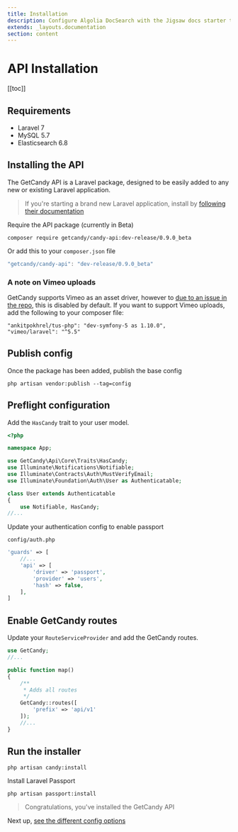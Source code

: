 ```yaml
---
title: Installation
description: Configure Algolia DocSearch with the Jigsaw docs starter template
extends: _layouts.documentation
section: content
---
```


# API Installation

[[toc]]

## Requirements

- Laravel 7
- MySQL 5.7
- Elasticsearch 6.8

## Installing the API
The GetCandy API is a Laravel package, designed to be easily added to any new or existing Laravel application.

> If you're starting a brand new Laravel application, install by [following their documentation](https://laravel.com/docs/7.x)

Require the API package (currently in Beta)

```
composer require getcandy/candy-api:dev-release/0.9.0_beta
```

Or add this to your `composer.json` file

```javascript
"getcandy/candy-api": "dev-release/0.9.0_beta"
```

### A note on Vimeo uploads

GetCandy supports Vimeo as an asset driver, however to [due to an issue in the repo](https://github.com/vimeo/laravel/issues/74), this is disabled by default. If you want to support Vimeo uploads, add the following to your composer file:

```
"ankitpokhrel/tus-php": "dev-symfony-5 as 1.10.0",
"vimeo/laravel": "^5.5"
```

## Publish config

Once the package has been added, publish the base config

```
php artisan vendor:publish --tag=config
```

## Preflight configuration

Add the `HasCandy` trait to your user model.

```php
<?php

namespace App;

use GetCandy\Api\Core\Traits\HasCandy;
use Illuminate\Notifications\Notifiable;
use Illuminate\Contracts\Auth\MustVerifyEmail;
use Illuminate\Foundation\Auth\User as Authenticatable;

class User extends Authenticatable
{
    use Notifiable, HasCandy;
//...
```

Update your authentication config to enable passport

`config/auth.php`

```php
'guards' => [
    //...
    'api' => [
        'driver' => 'passport',
        'provider' => 'users',
        'hash' => false,
    ],
]
```

## Enable GetCandy routes

Update your `RouteServiceProvider` and add the GetCandy routes.

```php
use GetCandy;
//...

public function map()
{
    /**
     * Adds all routes
     */
    GetCandy::routes([
        'prefix' => 'api/v1'
    ]);
    //...
}
```

## Run the installer

```
php artisan candy:install
```

Install Laravel Passport

```
php artisan passport:install
```

> Congratulations, you've installed the GetCandy API

Next up, [see the different config options](/api/configuration)
